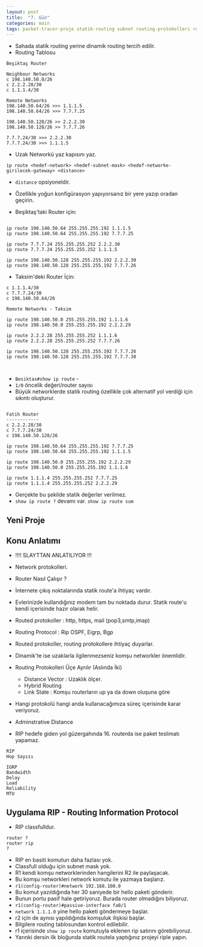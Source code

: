 ```yaml
---
layout: post
title:  "7. Gün"
categories: main
tags: packet-tracer-proje statik-routing subnet routing-protokolleri routing-tablosu rip
---
```


* Sahada statik routing yerine dinamik routing tercih edilir.
* Routing Tablosu

```
Beşiktaş Router

Neighbour Networks
c 198.140.50.0/26
c 2.2.2.28/30
c 1.1.1.4/30

Remote Networks
198.140.50.64/26 >>> 1.1.1.5
198.140.50.64/26 >>> 7.7.7.25

198.140.50.128/26 >> 2.2.2.30
198.140.50.128/26 >> 7.7.7.26

7.7.7.24/30 >>> 2.2.2.30
7.7.7.24/30 >>> 1.1.1.5
```

* Uzak Networkü yaz kapısını yaz.

`ip route <hedef-network> <hedef-subnet-mask> <hedef-networke-girilecek-gateway> <distance>`

* `distance` opsiyoneldir.
* Özellikle yoğun konfigürasyon yapıyorsanız bir yere yazıp oradan geçirin.

* Beşiktaş'taki Router için:

```

ip route 198.140.50.64 255.255.255.192 1.1.1.5
ip route 198.140.50.64 255.255.255.192 7.7.7.25

ip route 7.7.7.24 255.255.255.252 2.2.2.30
ip route 7.7.7.24 255.255.255.252 1.1.1.5

ip route 198.140.50.128 255.255.255.192 2.2.2.30
ip route 198.140.50.128 255.255.255.192 7.7.7.26
```

* Taksim'deki Router İçin:

```
c 1.1.1.4/30
c 7.7.7.24/30
c 198.140.50.64/26

Remote Networks - Taksim

ip route 198.140.50.0 255.255.255.192 1.1.1.6
ip route 198.140.50.0 255.255.255.192 2.2.2.29

ip route 2.2.2.28 255.255.255.252 1.1.1.6
ip route 2.2.2.28 255.255.255.252 7.7.7.26

ip route 198.140.50.128 255.255.255.192 7.7.7.26
ip route 198.140.50.128 255.255.255.192 7.7.7.30



```

* `Besiktas#show ip route` - 
* `1/0` öncelik değeri/router sayısı
* Büyük networklerde statik routing özellikle çok alternatif yol verdiği için sıkıntı oluşturur.


```

Fatih Router
------------
c 2.2.2.28/30
c 7.7.7.24/30
c 198.140.50.128/26

ip route 198.140.50.64 255.255.255.192 7.7.7.25
ip route 198.140.50.64 255.255.255.192 1.1.1.5

ip route 198.140.50.0 255.255.255.192 2.2.2.29
ip route 198.140.50.0 255.255.255.192 1.1.1.6

ip route 1.1.1.4 255.255.255.252 7.7.7.25
ip route 1.1.1.4 255.255.255.252 2.2.2.29
```


* Gerçekte bu şekilde statik değerler verilmez.
* `show ip route ?` devamı var. `show ip route sum`


## Yeni Proje


## Konu Anlatımı
* !!!! SLAYTTAN ANLATILIYOR !!!
* Network protokolleri.
* Router Nasıl Çalışır ?
* İnternete çıkış noktalarında statik route'a ihtiyaç vardır.
* Evlerinizde kullandığınız modem tam bu noktada durur. Statik route'u kendi içerisinde hazır olarak helir.
* Routed protokoller : http, https, mail (pop3,smtp,imap)
* Routing Protocol : Rip OSPF, Eigrp, Bgp
* Routed protokoller, routing protokollere ihtiyaç duyarlar.
* Dinamik'te ise uzaklarla ilgilenmezseniz komşu networkler önemlidir. 
* Routing Protokolleri Üçe Ayrılır (Aslında İki)
  * Distance Vector : Uzaklık ölçer.
  * Hybrid Routing
  * Link State : Komşu routerların up ya da down oluşuna göre
* Hangi protokolü hangi anda kullanacağımıza süreç içerisinde karar veriyoruz.
* Adminstrative Distance
  
* RIP hedefe giden yol güzergahında 16. routerda ise paket teslimatı yapamaz.

```
RIP
Hop Sayısı

IGRP
Bandwidth
Delay
Load
Reliability
MTU
```

## Uygulama RIP - Routing Information Protocol
* RIP classfulldur. 

```
router ?
router rip 
?

```

* RIP en basiti komutun daha fazlası yok.
* Classfull olduğu için subnet mask yok.
* R1 kendi komşu networklerinden hangilerini R2 ile paylaşacak.
* Bu komşu networkleri network komutu ile yazmaya başlarız.
* `r1(config-router)#network 192.168.100.0` 
* Bu komut yazıldığında her 30 saniyede bir hello paketi gönderir.
* Bunun portu pasif hale getiriyoruz. Burada router olmadığını biliyoruz.
* `r1(config-router)#passive-interface fa0/1`
* `network 1.1.1.0` yine hello paketi göndermeye başlar.
* r2 için de aynısı yapıldığında komşuluk ilişkisi başlar.
* Bilgilere routing tablosundan kontrol edilebilir.
* r1 içerisinde `show ip route` komutuyla eklenen rip satırını görebiliyoruz.
* Yarınki dersin ilk bloğunda statik routela yaptığınız projeyi riple yapın.
